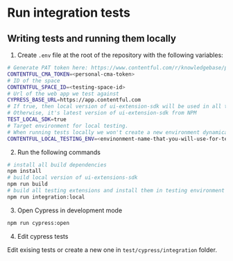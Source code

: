 # Run integration tests

## Writing tests and running them locally

1. Create `.env` file at the root of the repository with the following variables:

```bash
# Generate PAT token here: https://www.contentful.com/r/knowledgebase/personal-access-tokens/
CONTENTFUL_CMA_TOKEN=<personal-cma-token>
# ID of the space
CONTENTFUL_SPACE_ID=<testing-space-id>
# Url of the web app we test against
CYPRESS_BASE_URL=https://app.contentful.com
# If true, then local version of ui-extension-sdk will be used in all testing extension
# Otherwise, it's latest version of ui-extension-sdk from NPM
TEST_LOCAL_SDK=true
# Target environment for local testing.
# When running tests locally we won't create a new environment dynamically
CONTENTFUL_LOCAL_TESTING_ENV=<envinonment-name-that-you-will-use-for-testing>
```

2. Run the following commands

```bash
# install all build dependencies
npm install
# build local version of ui-extensions-sdk
npm run build
# build all testing extensions and install them in testing environment of your space
npm run integration:local
```

3. Open Cypress in development mode

```bash
npm run cypress:open
```

4. Edit cypress tests

Edit exising tests or create a new one in `test/cypress/integration` folder.
